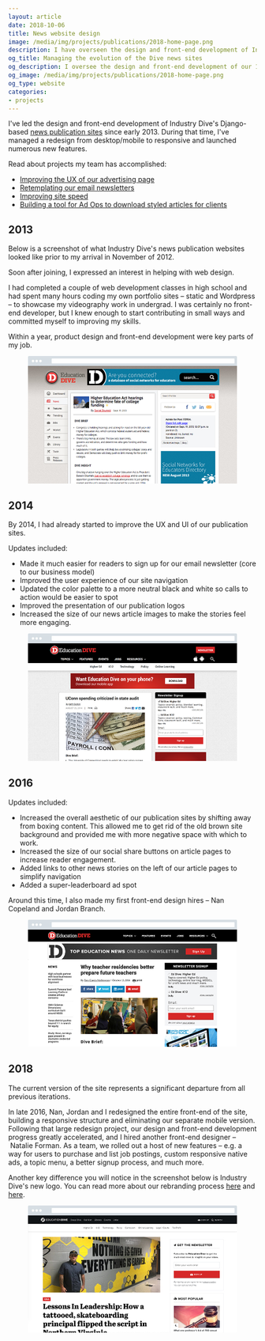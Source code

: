 ```yaml
---
layout: article
date: 2018-10-06
title: News website design
image: /media/img/projects/publications/2018-home-page.png
description: I have overseen the design and front-end development of Industry Dive's Django-based news publication sites since early 2013. During that time, our sites have significantly matured, along with my own knowledge of design and development best practices.
og_title: Managing the evolution of the Dive news sites
og_description: I oversee the design and front-end development of our 14 Django-based news publications.
og_image: /media/img/projects/publications/2018-home-page.png
og_type: website
categories: 
- projects
---
```


I've led the design and front-end development of Industry Dive's Django-based <a href="https://www.biopharmadive.com/">news publication sites</a> since early 2013. During that time, I've managed a redesign from desktop/mobile to responsive and launched numerous new features.

Read about projects my team has accomplished:

* <a href="https://design.industrydive.com/ux/2018/09/19/advertise-ux.html">Improving the UX of our advertising page</a>
* <a href="https://design.industrydive.com/product/2018/03/15/newsletter-rebase.html">Retemplating our email newsletters</a>
* <a href="https://design.industrydive.com/ux/2017/09/03/speed-intro.html">Improving site speed</a>
* <a href="https://design.industrydive.com/product/2017/07/15/promoted-pdf-button.html">Building a tool for Ad Ops to download styled articles for clients</a>
	
## 2013

Below is a screenshot of what Industry Dive's news publication websites looked like prior to my arrival in November of 2012.

Soon after joining, I expressed an interest in helping with web design.

I had completed a couple of web development classes in high school and had spent many hours coding my own portfolio sites – static and Wordpress – to showcase my videography work in undergrad. I was certainly no front-end developer, but I knew enough to start contributing in small ways and committed myself to improving my skills.

Within a year, product design and front-end development were key parts of my job.

<figure class="full-figure">
	<img src="/media/img/projects/publications/2013-brief.jpg" />
</figure>

## 2014

By 2014, I had already started to improve the UX and UI of our publication sites.

Updates included:

* Made it much easier for readers to sign up for our email newsletter (core to our business model)
* Improved the user experience of our site navigation
* Updated the color palette to a more neutral black and white so calls to action would be easier to spot
* Improved the presentation of our publication logos
* Increased the size of our news article images to make the stories feel more engaging.

<figure class="full-figure">
	<img src="/media/img/projects/publications/2014-brief-2.jpg" />
</figure>

## 2016

Updates included:

* Increased the overall aesthetic of our publication sites by shifting away from boxing content. This allowed me to get rid of the old brown site background and provided me with more negative space with which to work.
* Increased the size of our social share buttons on article pages to increase reader engagement.
* Added links to other news stories on the left of our article pages to simplify navigation
* Added a super-leaderboard ad spot

Around this time, I also made my first front-end design hires – Nan Copeland and Jordan Branch.

<figure class="full-figure">
	<img src="/media/img/projects/publications/2016-brief.jpg" />
</figure>
	
## 2018

The current version of the site represents a significant departure from all previous iterations.

In late 2016, Nan, Jordan and I redesigned the entire front-end of the site, building a responsive structure and eliminating our separate mobile version. Following that large redesign project, our design and front-end development progress greatly accelerated, and I hired another front-end designer – Natalie Forman. As a team, we rolled out a host of new features – e.g. a way for users to purchase and list job postings, custom responsive native ads, a topic menu, a better signup process, and much more.

Another key difference you will notice in the screenshot below is Industry Dive's new logo. You can read more about our rebranding process <a href="https://www.industrydive.com/news/post/new-dive-logo-design/">here</a> and <a href="https://design.industrydive.com/corporate/2018/05/09/logo-redesign.html">here</a>.

<figure class="full-figure">
	<img src="/media/img/projects/publications/2018-brief.jpg" />
</figure>